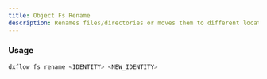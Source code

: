 ```yaml
---
title: Object Fs Rename 
description: Renames files/directories or moves them to different locations within storage
---
```


### Usage

```bash [Terminal]
dxflow fs rename <IDENTITY> <NEW_IDENTITY>
```

